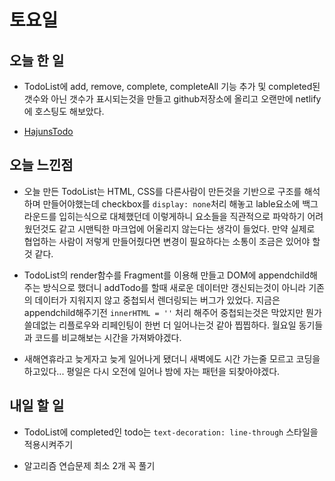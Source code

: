 # 토요일

## 오늘 한 일
- TodoList에 add, remove, complete, completeAll 기능 추가 및 completed된 갯수와 아닌 갯수가 표시되는것을 만들고 github저장소에 올리고 오랜만에 netlify에 호스팅도 해보았다.

- [HajunsTodo](https://hajunstodo.netlify.app/)

## 오늘 느낀점
- 오늘 만든 TodoList는 HTML, CSS를 다른사람이 만든것을 기반으로 구조를 해석하며 만들어야했는데 checkbox를 `display: none`처리 해놓고 lable요소에 백그라운드를 입히는식으로 대체했던데 이렇게하니 요소들을 직관적으로 파악하기 어려웠던것도 같고 시맨틱한 마크업에 어울리지 않는다는 생각이 들었다. 만약 실제로 협업하는 사람이 저렇게 만들어줬다면 변경이 필요하다는 소통이 조금은 있어야 할것 같다.

- TodoList의 render함수를 Fragment를 이용해 만들고 DOM에 appendchild해주는 방식으로 했더니 addTodo를 할때 새로운 데이터만 갱신되는것이 아니라 기존의 데이터가 지워지지 않고 중첩되서 렌더링되는 버그가 있었다. 지금은 appendchild해주기전 `innerHTML = ''` 처리 해주어 중첩되는것은 막았지만 뭔가 쓸데없는 리플로우와 리페인팅이 한번 더 일어나는것 같아 찝찝하다. 월요일 동기들과 코드를 비교해보는 시간을 가져봐야겠다.

- 새해연휴라고 늦게자고 늦게 일어나게 됐더니 새벽에도 시간 가는줄 모르고 코딩을 하고있다... 평일은 다시 오전에 일어나 밤에 자는 패턴을 되찾아야겠다.

## 내일 할 일
- TodoList에 completed인 todo는 `text-decoration: line-through` 스타일을 적용시켜주기

- 알고리즘 연습문제 최소 2개 꼭 풀기
